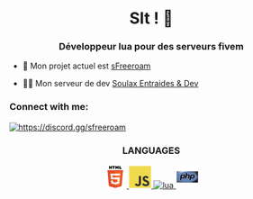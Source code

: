 <h1 align="center">Slt ! 🌌</h1>
<h3 align="center">Développeur lua pour des serveurs fivem</h3>

- 🌌 Mon projet actuel est [sFreeroam](https://discord.gg/sfreeroam)

- 👨‍💻 Mon serveur de dev [Soulax Entraides & Dev](https://discord.gg/E4hxmMGpvB)

<h3 align="left">Connect with me:</h3>
<p align="left">
<a href="https://discord.gg/https://discord.gg/sfreeroam" target="blank"><img align="center" src="https://raw.githubusercontent.com/rahuldkjain/github-profile-readme-generator/master/src/images/icons/Social/discord.svg" alt="https://discord.gg/sfreeroam" height="30" width="40" /></a>
</p>

<h3 align="center">LANGUAGES</h3>
<p align="center"> <a href="https://fr.wikipedia.org/wiki/HTML5" target="_blank" rel="noreferrer"> <img src="https://raw.githubusercontent.com/devicons/devicon/master/icons/html5/html5-original-wordmark.svg" alt="html5" width="40" height="40"/> </a> <a href="https://fr.wikipedia.org/wiki/JavaScript" target="_blank" rel="noreferrer"> <img src="https://raw.githubusercontent.com/devicons/devicon/master/icons/javascript/javascript-original.svg" alt="javascript" width="40" height="40"/> </a> <a href="https://fr.wikipedia.org/wiki/Lua" target="_blank" rel="noreferrer"> <img src="https://upload.wikimedia.org/wikipedia/commons/c/cf/Lua-Logo.svg" alt="lua" width="40" height="40"/> </a> <a href="https://fr.wikipedia.org/wiki/PHP" target="_blank" rel="noreferrer"> <img src="https://raw.githubusercontent.com/devicons/devicon/master/icons/php/php-original.svg" alt="php" width="40" height="40"/> </a> </p>
